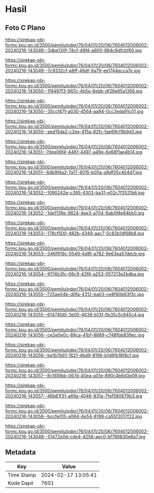 # Hasil

## Foto C Plano

https://sirekap-obj-formc.kpu.go.id/3500/pemilu/pdpr/76/04/01/20/06/7604012006002-20240216-143048--3dbe130f-74cf-49f4-a600-884c9dfcbf60.jpg

https://sirekap-obj-formc.kpu.go.id/3500/pemilu/pdpr/76/04/01/20/06/7604012006002-20240216-143049--7c9332cf-a8ff-48df-9a79-ee1744ecca7e.jpg

https://sirekap-obj-formc.kpu.go.id/3500/pemilu/pdpr/76/04/01/20/06/7604012006002-20240216-143050--1f4497f3-867c-4b5e-8ebb-df26e65a1356.jpg

https://sirekap-obj-formc.kpu.go.id/3500/pemilu/pdpr/76/04/01/20/06/7604012006002-20240216-143050--35ccf47f-a030-4564-aa94-0cc3eda91c01.jpg

https://sirekap-obj-formc.kpu.go.id/3500/pemilu/pdpr/76/04/01/20/06/7604012006002-20240216-143050--aed15da2-c2ee-415a-82fc-fae69cf9b9d3.jpg

https://sirekap-obj-formc.kpu.go.id/3500/pemilu/pdpr/76/04/01/20/06/7604012006002-20240216-143051--7dee06f4-4461-4497-a49e-6e68f1ae4b14.jpg

https://sirekap-obj-formc.kpu.go.id/3500/pemilu/pdpr/76/04/01/20/06/7604012006002-20240216-143051--6db9f4a2-7a17-4015-b05a-a9df05c404d7.jpg

https://sirekap-obj-formc.kpu.go.id/3500/pemilu/pdpr/76/04/01/20/06/7604012006002-20240216-143052--1090242e-c395-4303-ba31-e02c7f3521b6.jpg

https://sirekap-obj-formc.kpu.go.id/3500/pemilu/pdpr/76/04/01/20/06/7604012006002-20240216-143052--1de1139e-9824-4ae3-a704-6ab0f4e84bb0.jpg

https://sirekap-obj-formc.kpu.go.id/3500/pemilu/pdpr/76/04/01/20/06/7604012006002-20240216-143053--178cf500-482b-4349-aac7-5c82b1df68b8.jpg

https://sirekap-obj-formc.kpu.go.id/3500/pemilu/pdpr/76/04/01/20/06/7604012006002-20240216-143053--346f919c-0549-4d8f-a782-9e63ea57ddcb.jpg

https://sirekap-obj-formc.kpu.go.id/3500/pemilu/pdpr/76/04/01/20/06/7604012006002-20240216-143054--9174b3fc-06c9-43f6-a253-057213e2bdba.jpg

https://sirekap-obj-formc.kpu.go.id/3500/pemilu/pdpr/76/04/01/20/06/7604012006002-20240216-143055--725ae04b-d0fa-4312-ba03-ce8f80b63f3c.jpg

https://sirekap-obj-formc.kpu.go.id/3500/pemilu/pdpr/76/04/01/20/06/7604012006002-20240216-143055--61474fd0-3e00-4639-b13f-0b35c5c645c4.jpg

https://sirekap-obj-formc.kpu.go.id/3500/pemilu/pdpr/76/04/01/20/06/7604012006002-20240216-143056--ce2e0e0c-89ca-41bf-8889-c748fbb839ec.jpg

https://sirekap-obj-formc.kpu.go.id/3500/pemilu/pdpr/76/04/01/20/06/7604012006002-20240216-143056--be1b7b61-1821-4bd9-8196-b1d6fb18f8cf.jpg

https://sirekap-obj-formc.kpu.go.id/3500/pemilu/pdpr/76/04/01/20/06/7604012006002-20240216-143057--8c165fbb-067d-40ea-a01e-890c4b6d3e09.jpg

https://sirekap-obj-formc.kpu.go.id/3500/pemilu/pdpr/76/04/01/20/06/7604012006002-20240216-143057--46b61f31-a69a-4046-831e-7fef580679b3.jpg

https://sirekap-obj-formc.kpu.go.id/3500/pemilu/pdpr/76/04/01/20/06/7604012006002-20240216-143058--bccfe015-a064-4e54-8199-ca55f2017f22.jpg

https://sirekap-obj-formc.kpu.go.id/3500/pemilu/pdpr/76/04/01/20/06/7604012006002-20240216-143048--51472e0d-cde4-4258-aec0-bf789830e6a7.jpg


## Metadata

| Key        | Value               |
| ---------- | ------------------- |
| Time Stamp | 2024-02-17 13:05:41 |
| Kode Dapil | 7601                |



